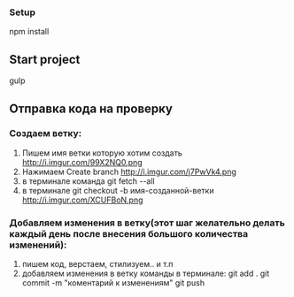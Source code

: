 ### Setup ###

npm install

## Start project ##

gulp

## Отправка кода на проверку ##

### Создаем ветку: ###
1) Пишем имя ветки которую хотим создать
http://i.imgur.com/99X2NQ0.png
2) Нажимаем Create branch
http://i.imgur.com/j7PwVk4.png
3) в терминале команда git fetch --all
4) в терминале git checkout -b имя-созданной-ветки
http://i.imgur.com/XCUFBoN.png

### Добавляем изменения в ветку(этот шаг желательно делать каждый день после внесения большого количества изменений): ###
1) пишем код, верстаем, стилизуем.. и т.п
2) добавляем изменения в ветку 
команды в терминале:
git add .
git commit -m "коментарий к изменениям"
git push

###  ###
